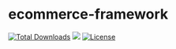 # ecommerce-framework

<a href="https://packagist.org/packages/hideyo/ecommerce-framework"><img src="https://poser.pugx.org/hideyo/ecommerce-framework/d/total.svg" alt="Total Downloads"></a>
<a href="https://scrutinizer-ci.com/g/hideyo/ecommerce-framework"><img src="https://scrutinizer-ci.com/g/hideyo/ecommerce-framework/badges/quality-score.png?b=master"></a>
<a href="https://packagist.org/packages/hideyo/ecommerce-framework"><img src="https://poser.pugx.org/hideyo/ecommerce-framework/license.svg" alt="License"></a>